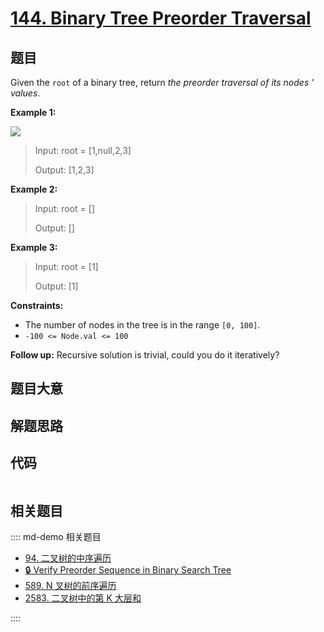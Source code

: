 # [144. Binary Tree Preorder Traversal](https://leetcode.com/problems/binary-tree-preorder-traversal)

## 题目

Given the `root` of a binary tree, return _the preorder traversal of its nodes
' values_.



**Example 1:**

![](https://assets.leetcode.com/uploads/2020/09/15/inorder_1.jpg)

> Input: root = [1,null,2,3]
> 
> Output: [1,2,3]

**Example 2:**

> Input: root = []
> 
> Output: []

**Example 3:**

> Input: root = [1]
> 
> Output: [1]

**Constraints:**

  * The number of nodes in the tree is in the range `[0, 100]`.
  * `-100 <= Node.val <= 100`



**Follow up:** Recursive solution is trivial, could you do it iteratively?


## 题目大意

## 解题思路

## 代码

```javascript

```

## 相关题目

:::: md-demo 相关题目
- [94. 二叉树的中序遍历](./0094.md)
- [🔒 Verify Preorder Sequence in Binary Search Tree](https://leetcode.com/problems/verify-preorder-sequence-in-binary-search-tree)
- [589. N 叉树的前序遍历](https://leetcode.com/problems/n-ary-tree-preorder-traversal)
- [2583. 二叉树中的第 K 大层和](https://leetcode.com/problems/kth-largest-sum-in-a-binary-tree)

::::
